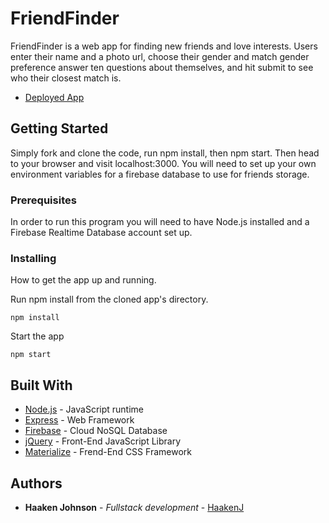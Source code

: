 # FriendFinder

FriendFinder is a web app for finding new friends and love interests.  Users enter their name and a photo url, choose their gender and match gender preference
 answer ten questions about themselves, and hit submit to see who their closest match is.

 * [Deployed App](https://friendfinder-12345.herokuapp.com/)


## Getting Started

Simply fork and clone the code, run npm install, then npm start.  Then head to your browser and visit localhost:3000.  You will need to set up your own
environment variables for a firebase database to use for friends storage.

### Prerequisites

In order to run this program you will need to have Node.js installed and a Firebase Realtime Database account set up.

### Installing

How to get the app up and running.

Run npm install from the cloned app's directory.

```
npm install
```

Start the app

```
npm start
```

## Built With

* [Node.js](https://nodejs.org/en/) - JavaScript runtime
* [Express](https://www.npmjs.com/package/express) - Web Framework
* [Firebase](https://firebase.google.com/) - Cloud NoSQL Database
* [jQuery](https://jquery.com/) - Front-End JavaScript Library
* [Materialize](https://materializecss.com/) - Frend-End CSS Framework

## Authors

* **Haaken Johnson** - *Fullstack development* - [HaakenJ](https://github.com/HaakenJ)